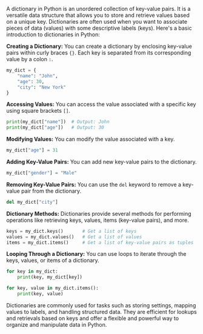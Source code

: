 A dictionary in Python is an unordered collection of key-value pairs. It is a versatile data structure that allows you to store and retrieve values based on a unique key. Dictionaries are often used when you want to associate pieces of data (values) with some descriptive labels (keys). Here's a basic introduction to dictionaries in Python:

**Creating a Dictionary:**
You can create a dictionary by enclosing key-value pairs within curly braces `{}`. Each key is separated from its corresponding value by a colon `:`.

```python
my_dict = {
    "name": "John",
    "age": 30,
    "city": "New York"
}
```

**Accessing Values:**
You can access the value associated with a specific key using square brackets `[]`.

```python
print(my_dict["name"])  # Output: John
print(my_dict["age"])   # Output: 30
```

**Modifying Values:**
You can modify the value associated with a key.

```python
my_dict["age"] = 31
```

**Adding Key-Value Pairs:**
You can add new key-value pairs to the dictionary.

```python
my_dict["gender"] = "Male"
```

**Removing Key-Value Pairs:**
You can use the `del` keyword to remove a key-value pair from the dictionary.

```python
del my_dict["city"]
```

**Dictionary Methods:**
Dictionaries provide several methods for performing operations like retrieving keys, values, items (key-value pairs), and more.

```python
keys = my_dict.keys()       # Get a list of keys
values = my_dict.values()   # Get a list of values
items = my_dict.items()     # Get a list of key-value pairs as tuples
```

**Looping Through a Dictionary:**
You can use loops to iterate through the keys, values, or items of a dictionary.

```python
for key in my_dict:
    print(key, my_dict[key])

for key, value in my_dict.items():
    print(key, value)
```

Dictionaries are commonly used for tasks such as storing settings, mapping values to labels, and handling structured data. They are efficient for lookups and retrievals based on keys and offer a flexible and powerful way to organize and manipulate data in Python.
